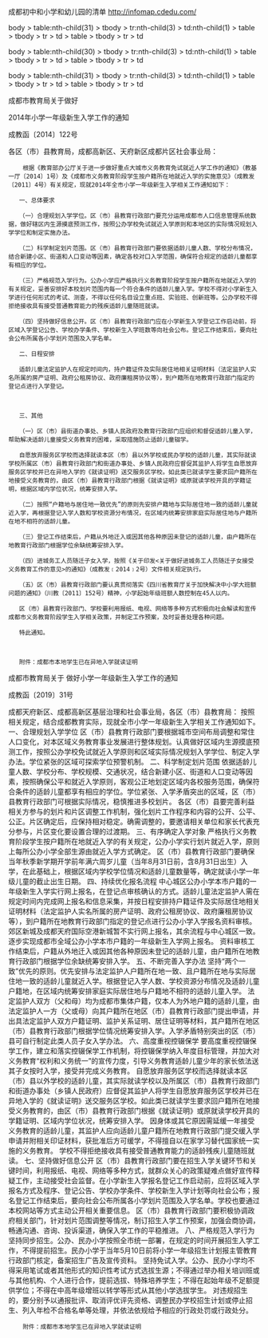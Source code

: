 成都初中和小学和幼儿园的清单 http://infomap.cdedu.com/


body > table:nth-child(31) > tbody > tr:nth-child(3) > td:nth-child(1) > table > tbody > tr > td > table > tbody > tr > td

body > table:nth-child(30) > tbody > tr:nth-child(3) > td:nth-child(1) > table > tbody > tr > td > table > tbody > tr > td

body > table:nth-child(31) > tbody > tr:nth-child(3) > td:nth-child(1) > table > tbody > tr > td > table > tbody > tr > td



成都市教育局关于做好

2014年小学一年级新生入学工作的通知

成教函〔2014〕122号

 

各区（市）县教育局，成都高新区、天府新区成都片区社会事业局：

        根据《教育部办公厅关于进一步做好重点大城市义务教育免试就近人学工作的通知》（教基一厅〔2014〕1号）及《成都市义务教育阶段学生按户籍所在地就近入学的实施意见》（成教发〔2011〕4号）有关规定，现就2014年全市小学一年级新生入学相关工作通知如下：

       一、总体要求

       （一）合理规划入学学位。区（市）县教育行政部门要充分运用成都市人口信息管理系统数据，做好辖区内生源摸底预测工作，按照公办学校免试就近入学原则和本地区的实际情况规划入学学位和制定实施办法。

       （二）科学制定划片范围。区（市）县教育行政部门要依据适龄儿童人数、学校分布情况，结合新建小区、街道和人口变动等因素，确定各校对口入学范围，确保符合规定的适龄儿童都享有相应的学位。

       （三）严格规范入学行为。公办小学应严格执行义务教育阶段学生按户籍所在地就近入学的有关规定，妥善安排好本校划片范围内每一个符合条件的适龄儿童入学。学校不得对小学新生入学进行任何形式的考试、测查，不得以任何名目设立重点班、实验班、创新班等。公办学校不得拒绝接收具有接受普通教育能力的残疾适龄儿童随班就读。

       （四）坚持做好信息公开。区（市）县教育行政部门应在小学新生入学登记工作启动前，将区域入学登记公告、学校办学条件、学校新生入学班数等向社会公布。登记工作结束后，要向社会公布所属各小学划片范围及入学名单。

       二、日程安排

       适龄儿童法定监护人在规定时间内，持户籍证件及实际居住地相关证明材料（法定监护人实名所属的房产证明、政府公租房协议、政府廉租房协议等），到户籍所在地教育行政部门指定的登记点进行入学登记。


 
       三、其他

       （一）区（市）县街道办事处、乡镇人民政府及教育行政部门应组织和督促适龄儿童入学，帮助解决适龄儿童接受义务教育的困难，采取措施防止适龄儿童辍学。

       自愿放弃服务区学校而选择就读本区（市）县以外学校或民办学校的适龄儿童，其实际就读学校所属区（市）县教育行政部门和街道办事处、乡镇人民政府应督促其监护人将学生自愿放弃服务区学校并已在异地入学的《就读证明》送交服务区学校。如此类已就读学生要求回户籍所在地接受义务教育的，由区（市）县教育行政部门根据《就读证明》或原就读学校开具的学籍证明，根据区域内学位状况，统筹安排入学。

       （二）按照“户籍地与居住地一致优先”的原则先安排户籍地与实际居住地一致的适龄儿童就近入学，再根据登记入学人数和学校资源分布情况，在区域内统筹安排家庭实际居住地与户籍所在地不相符的适龄儿童。

       （三）登记工作结束后，户籍从外地迁入或因其他各种原因未登记的适龄儿童，由户籍所在地教育行政部门根据学位余缺统筹安排入学。

       （四）进城务工人员随迁子女入学，按照《关于印发<关于做好进城务工人员随迁子女接受义务教育工作的意见>的通知》（成教发﹝2014﹞2号）文件相关规定执行。

       （五）区（市）县教育行政部门要认真贯彻落实《四川省教育厅关于加快解决中小学大班额问题的通知》（川教〔2011〕152号）精神，小学起始年级班额人数控制在45人以内。

       区（市）县教育行政部门、学校要利用报纸、电视、网络等多种方式积极向社会解读和宣传成都市义务教育阶段学生入学相关政策，并制定工作预案，及时妥善处理各种问题。

       特此通知。

 

       附件：成都市本地学生已在异地入学就读证明

成都市教育局关于
做好小学一年级新生入学工作的通知

成教函〔2019〕31号

成都天府新区、成都高新区基层治理和社会事业局，各区（市）县教育局：
        按照相关规定，结合成都教育实际，现就全市小学一年级新生入学相关工作通知如下。
        一、合理规划入学学位
        区（市）县教育行政部门要根据城市空间布局调整和常住人口变化，对本区域义务教育事业发展进行整体规划。认真做好区域内生源摸底预测工作，按照公办学校免试就近入学原则和区域实际情况规划入学学位、制定入学办法。学位紧张的区域可探索学位预警机制。
        二、科学制定划片范围
        依据适龄儿童人数、学校分布、学校规模、交通状况，结合新建小区、街道和人口变动等因素，按照确保公平和就近入学原则，客观公正地划定区域内各校服务范围，确保符合条件的适龄儿童都享有相应的学位。学位紧张、入学矛盾突出的区域，区（市）县教育行政部门可根据实际情况，稳慎推进多校划片。
        各区（市）县要完善利益相关方参与的划片和片区调整工作机制，强化划片工作程序和内容的公开、公平、公正。片区确定后，应保持相对稳定。确需调整的，要邀请相关单位和家长代表充分参与，片区变化要设置合理的过渡期。
        三、有序确定入学对象
        严格执行义务教育阶段学生按户籍所在地就近入学的有关规定，公办小学实行划片就近入学，原则上每所公办小学全部生源由就近入学方式确定。
        区（市）县教育行政部门要确保当年秋季新学期开学前年满六周岁儿童（当年8月31日前，含8月31日出生）入学，在此基础上，根据区域内学校学位情况和适龄儿童数量等，确定就读小学一年级儿童的截止出生日期。
        四、持续优化报名流程
        中心城区公办小学本市户籍的一年级新生入学实行网上报名，在登记点审核确认的方式。适龄儿童法定监护人需在规定时间内完成网上报名和信息采集，并按日程安排持户籍证件及实际居住地相关证明材料（法定监护人实名所属的房产证明、政府公租房协议、政府廉租房协议等），到户籍所在地教育行政部门指定的登记点进行公办小学入学报名资料审核。
        郊区新城及成都天府国际空港新城暂不实行网上报名，其余流程与中心城区一致。逐步实现成都市全域公办小学本市户籍的一年级新生入学网上报名。
资料审核工作结束后，户籍从外地迁入或因其他各种原因未登记的适龄儿童，由户籍所在地教育行政部门根据学位余缺统筹安排入学。
        五、不断完善入学办法
        坚持“两个一致”优先的原则。优先安排与法定监护人户籍所在地一致、且户籍所在地与实际居住地一致的适龄儿童就近入学。根据登记入学人数、学校资源分布情况及适龄儿童户籍地，在区域内统筹安排家庭实际居住地与户籍地不相符的适龄儿童入学。
        法定监护人双方（父和母）均为成都市集体户籍，仅本人为外地户籍的适龄儿童，由法定监护人一方（父或母）向其户籍所在地区（市）县教育行政部门提出申请，并出具法定监护人双方户籍证明、监护关系证明、居住证明等材料，其户籍所在地区（市）县教育行政部门根据学位情况统筹安排入学。入学矛盾特别突出的区（市）县可自行制定此类人员子女入学办法。
        六、高度重视控辍保学
        要高度重视控辍保学工作，建立和落实控辍保学工作机制，将控辍保学纳入年度目标管理，并加大对义务教育“权利和义务统一”的宣传力度，引导义务教育适龄儿童少年的家长依法送其子女按时入学，接受并完成义务教育。
        自愿放弃服务区学校而选择就读本区（市）县以外学校的适龄儿童，其实际就读学校以及所属区（市）县教育行政部门和街道办事处（乡镇人民政府）应督促其监护人将学生自愿放弃服务区学校并已在异地入学的《就读证明》送交服务区学校。如此类已就读学生要求回户籍所在地接受义务教育的，由区（市）县教育行政部门根据《就读证明》或原就读学校开具的学籍证明、区域内学位状况，统筹安排入学。
        因身体或其它原因需延缓一年接受义务教育的适龄儿童，其监护人应向适龄儿童户籍所在地教育行政部门提交缓入学申请并附相关印证材料，获批准后方可缓学，不得擅自以在家学习替代国家统一实施的义务教育。
        学校不得拒绝接收具有接受普通教育能力的适龄残疾儿童随班就读。
        七、坚持做好信息公开
        区（市）县教育行政部门要在招生入学关键环节和关键时间，利用报纸、电视、网络等多种方式，就群众关心的政策疑难点做好宣传释疑工作，主动接受社会监督。在小学新生入学报名登记工作启动前，应将区域入学报名方式及程序、登记公告、学校办学条件、学校新生入学计划等向社会公布；报名登记工作结束后，要向社会公布所属各小学划片范围及入学名单。学校也要通过本校网站等方式主动公开相关重要信息。
        区（市）县教育行政部门要积极协调政府相关部门，针对划片范围调整等情况，制订招生入学工作预案，加强会商协调，畅通沟通、咨询、投诉渠道，确保入学工作的平稳推进。
        八、严格规范入学行为
        坚持同步招生。公办、民办小学按照全市统一部署，在规定的时间开展招生入学工作，不得提前招生。民办小学于当年5月10日前将小学一年级招生计划报主管教育行政部门核定，备案招生广告及宣传资料。
        坚持免试入学。公办、民办小学均不得采用笔试或者其他形式的知识性考试方式选拔生源；不得通过举办相关培训班或与其他机构、个人进行合作，提前选拔、特殊培养学生；不得在起始年级不足额提供学位；不得在中高年级增班以转学等形式从其他小学选拔学生。
        对违规招生的，要分别予以通报批评、取消评优评先资格、调整民办学校招生计划或停止招生、列入年检不合格名单等处理，并依法依规给予相应的行政处罚或行政处分。

        附件：成都市本地学生已在异地入学就读证明

